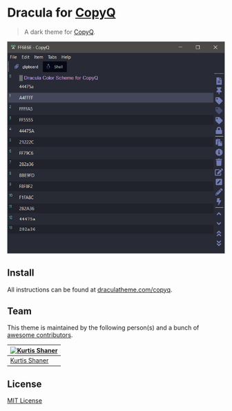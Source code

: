# Dracula for [CopyQ](https://hluk.github.io/CopyQ/)

> A dark theme for [CopyQ](https://hluk.github.io/CopyQ/).

![Screenshot](./screenshot.png)

## Install

All instructions can be found at [draculatheme.com/copyq](https://draculatheme.com/copyq).

## Team

This theme is maintained by the following person(s) and a bunch of [awesome contributors](https://github.com/dracula/copyq/graphs/contributors).

[![Kurtis Shaner](https://avatars2.githubusercontent.com/u/1686106?s=70&v=4)](https://github.com/kshaner) |
--- |
[Kurtis Shaner](https://github.com/kshaner) |

## License

[MIT License](./LICENSE)
